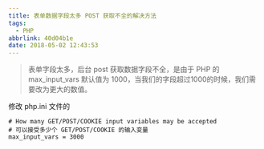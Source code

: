 ```yaml
---
title: 表单数据字段太多 POST 获取不全的解决方法
tags:
  - PHP
abbrlink: 40d04b1e
date: 2018-05-02 12:43:53
---
```

> 表单字段太多，后台 post 获取数据字段不全，是由于 PHP 的 max_input_vars 默认值为 1000，当我们的字段超过1000的时候，我们需要改为更大的数值。

修改 php.ini 文件的
```
# How many GET/POST/COOKIE input variables may be accepted
# 可以接受多少个 GET/POST/COOKIE 的输入变量
max_input_vars = 3000
```
